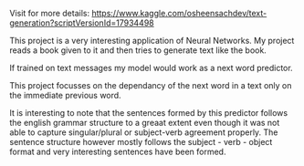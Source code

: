 Visit for more details:
https://www.kaggle.com/osheensachdev/text-generation?scriptVersionId=17934498

This project is a very interesting application of Neural Networks. My project reads a book given to it and then tries to generate text like the book. 

If trained on text messages my model would work as a next word predictor. 

This project focusses on the dependancy of the next word in a text only on the immediate previous word. 

It is interesting to note that the sentences formed by this predictor follows the english grammar structure to a greaat extent even though it was not able to capture singular/plural or subject-verb agreement properly. The sentence structure however mostly follows the subject - verb - object format and very interesting sentences have been formed.
